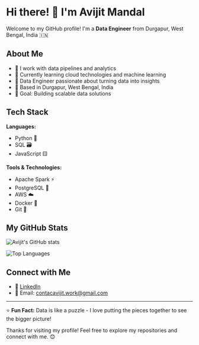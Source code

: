 # Hi there! 👋 I'm Avijit Mandal

Welcome to my GitHub profile! I'm a **Data Engineer** from Durgapur, West Bengal, India 🇮🇳

## About Me
- 🔭 I work with data pipelines and analytics
- 🌱 Currently learning cloud technologies and machine learning
- 💼 Data Engineer passionate about turning data into insights
- 📍 Based in Durgapur, West Bengal, India
- 🎯 Goal: Building scalable data solutions

## Tech Stack
**Languages:**
- Python 🐍
- SQL 🗃️
- JavaScript 🟨

**Tools & Technologies:**
- Apache Spark ⚡
- PostgreSQL 🐘
- AWS ☁️
- Docker 🐳
- Git 🌿

## My GitHub Stats
![Avijit's GitHub stats](https://github-readme-stats.vercel.app/api?username=avijitmandal&show_icons=true&theme=dark)

![Top Languages](https://github-readme-stats.vercel.app/api/top-langs/?username=avijitmandal&layout=compact&theme=dark&v=1)

## Connect with Me
- 💼 [LinkedIn](https://linkedin.com/in/avijitmandal)
- 📧 Email: contacavijit.work@gmail.com

---
⭐ **Fun Fact:** Data is like a puzzle - I love putting the pieces together to see the bigger picture!

Thanks for visiting my profile! Feel free to explore my repositories and connect with me. 😊
